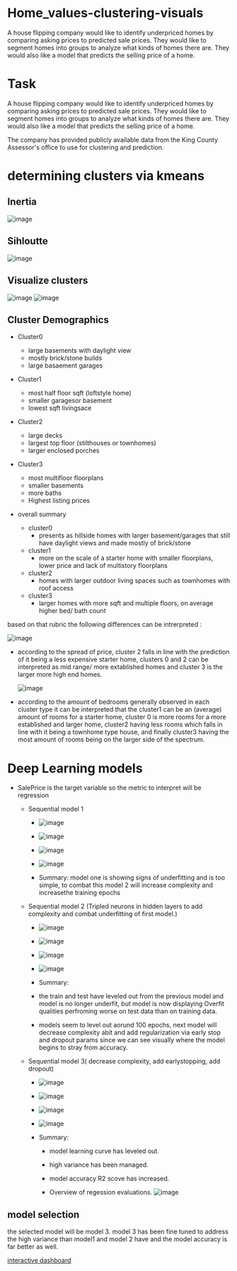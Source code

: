 # Home_values-clustering-visuals
A house flipping company would like to identify underpriced homes by comparing asking prices to predicted sale prices. They would like to segment homes into groups to analyze what kinds of homes there are. They would also like a model that predicts the selling price of a home. 

# Task

A house flipping company would like to identify underpriced homes by comparing asking prices to predicted sale prices.   They would like to segment homes into groups to analyze what kinds of homes there are. They would also like a model that predicts the selling price of a home.

The company has provided publicly available data from the King County Assessor's office to use for clustering and prediction.

# determining clusters via kmeans

## Inertia

![image](https://github.com/clovestad/Home_values-clustering-visuals/assets/103072823/c708dce8-d286-4124-acde-6307c062448e)

## Sihloutte

![image](https://github.com/clovestad/Home_values-clustering-visuals/assets/103072823/6c9ad710-8046-4266-a003-4682892845c3)

## Visualize clusters

![image](https://github.com/clovestad/Home_values-clustering-visuals/assets/103072823/9bf8a902-0481-4bdc-b60a-388ba1050206)
![image](https://github.com/clovestad/Home_values-clustering-visuals/assets/103072823/300c4544-2164-4896-95d3-f455710a2791)

## Cluster Demographics

- Cluster0
  - large basements with daylight view
  - mostly brick/stone builds
  - large basaement garages
- Cluster1
  - most half floor sqft (loftstyle home)
  - smaller garagesor basement
  - lowest sqft livingsace
- Cluster2
  - large decks
  - largest top floor (stilthouses or townhomes)
  - larger  enclosed porches
- Cluster3
  - most multifloor floorplans
  - smaller basements
  - more baths
  - Highest listing prices

- overall summary
  - cluster0
    -  presents as  hillside homes with larger basement/garages that still have daylight views and made mostly of brick/stone
  - cluster1
    - more on the scale of a starter home with smaller floorplans, lower price and lack of multistory floorplans
  - cluster2
    - homes with larger outdoor living spaces such as townhomes with roof access
  - cluster3
    - larger homes with more sqft  and multiple floors, on average higher bed/
  bath count

 based on that rubric the following differences can be intrerpreted :

![image](https://github.com/clovestad/Home_values-clustering-visuals/assets/103072823/bcd7a5d8-51e6-4fe6-bd5f-07816a5bb0d1)

- according to the spread of price, cluster 2 falls in line with the  prediction of it being a less expensive starter home, clusters 0 and 2 can be interpreted as  mid range/ more extablished homes and cluster 3 is the larger more high end homes.

  ![image](https://github.com/clovestad/Home_values-clustering-visuals/assets/103072823/99597ec3-2e3e-4ca1-8ade-c20b1ba40763)

- according to the  amount of bedrooms generally observed in each cluster type it can be  interpreted that the cluster1 can be  an (average) amount of rooms for a starter home, cluster 0 is more rooms for a more established and larger home, cluster2 having less rooms which falls in line with it being a townhome type house, and finally cluster3 having the most amount of rooms  being on the larger side of the spectrum.

# Deep Learning models

- SalePrice is the target variable so the metric to interpret will be regression
  - Sequential model 1
    - ![image](https://github.com/clovestad/Home_values-clustering-visuals/assets/103072823/695f8649-2944-473f-9a66-085f519d5597)
   
    - ![image](https://github.com/clovestad/Home_values-clustering-visuals/assets/103072823/2d88f0d3-57f4-44c5-8e45-82d5310231f9)
    - ![image](https://github.com/clovestad/Home_values-clustering-visuals/assets/103072823/38f5ee49-1d5d-4bc0-b0d9-55f7164f6fdd)
   
    - ![image](https://github.com/clovestad/Home_values-clustering-visuals/assets/103072823/3b36981a-03d6-4015-8a40-2b349da856bb)
   
    - Summary: model one  is showing signs of underfitting  and is too simple, to combat this  model 2 will increase complexity and increasethe training epochs
 
  - Sequential model 2 (Tripled neurons in hidden layers to add complexity and combat underfitting of first model.)
    - ![image](https://github.com/clovestad/Home_values-clustering-visuals/assets/103072823/61c1cd77-6807-487a-88d0-510393a6986c)
   
    - ![image](https://github.com/clovestad/Home_values-clustering-visuals/assets/103072823/5d684c64-4026-49fb-98e7-f63197a06f8b)
    - ![image](https://github.com/clovestad/Home_values-clustering-visuals/assets/103072823/e2eb95ef-26a3-469e-a1dd-2ae380b6cb66)
   
    - ![image](https://github.com/clovestad/Home_values-clustering-visuals/assets/103072823/3cfb01bb-23f1-4f08-8fd1-cdede5de3f6d)
   
    - Summary:
    - the train and test have leveled out from the previous model  and model is no longer underfit, but model is now displaying Overfit qualities perfroming worse on test  data than on training data.
    - models seem to level out aorund 100 epochs, next model will decrease complexity abit and add regularization via  early stop  and dropout params since we can see visually where the model begins to stray from accuracy.
   
  - Sequential model 3( decrease complexity, add earlystopping, add dropout)
    - ![image](https://github.com/clovestad/Home_values-clustering-visuals/assets/103072823/1543aed2-eec8-4a3a-8a46-ad87679ed91f)
   
    - ![image](https://github.com/clovestad/Home_values-clustering-visuals/assets/103072823/4c451cb3-643a-4950-8679-89128e05bc53)
    - ![image](https://github.com/clovestad/Home_values-clustering-visuals/assets/103072823/738a42fc-aa34-44df-80c3-5e62e7926d81)
   
    - ![image](https://github.com/clovestad/Home_values-clustering-visuals/assets/103072823/da93131d-85ec-428d-a7b7-2abf08cda630)
   
    - Summary:
      - model learning curve has leveled out.
      -  high variance has been managed.
      - model accuracy R2 scove has increased.

      - Overview of regession evaluations.
        ![image](https://github.com/clovestad/Home_values-clustering-visuals/assets/103072823/67c0129f-907b-4cb7-9312-4d14b110469d)
## model selection
the selected model will be model 3.
model 3 has been fine tuned to address the high variance than model1 and model 2 have and the model accuracy is far better as well.

[interactive dashboard](https://public.tableau.com/app/profile/colin.lovestad/viz/Seattle_Housing_16980307174840/Dashboard1?publish=yes)






















